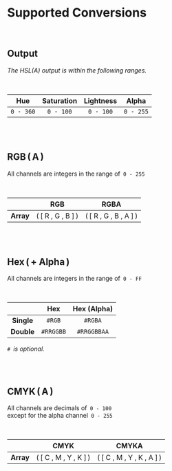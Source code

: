 
# Supported Conversions

<br>

## Output

*The HSL(A) output is within the following ranges.*

<br>

| Hue | Saturation | Lightness | Alpha |
|:---:|:----------:|:---------:|:-----:|
| `0 - 360` | `0 - 100` | `0 - 100` | `0 - 255`

<br>
<br>

## RGB ( A )

All channels are integers in the range of  `0 - 255`

<br>

|   | RGB | RGBA |
|:-:|:---:|:----:|
| **Array**     | ( [ R , G , B ] ) | ( [ R , G , B , A ] )

<br>
<br>

## Hex ( + Alpha )

All channels are integers in the range of  `0 - FF`

<br>

|   | Hex | Hex (Alpha) |
|:-:|:---:|:-----------:|
| **Single** | `#RGB`    | `#RGBA`
| **Double** | `#RRGGBB` | `#RRGGBBAA`

*`#`  is optional.*

<br>
<br>


## CMYK ( A )

All channels are decimals of  `0 - 100`  <br>
except for the alpha channel  `0 - 255`

<br>

|   | CMYK | CMYKA |
|:-:|:----:|:-----:|
| **Array**     | ( [ C , M , Y , K ] ) | ( [ C , M , Y , K , A ] )

<br>
